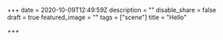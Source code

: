+++
date = 2020-10-09T12:49:59Z
description = ""
disable_share = false
draft = true
featured_image = ""
tags = ["scene"]
title = "Hello"

+++

